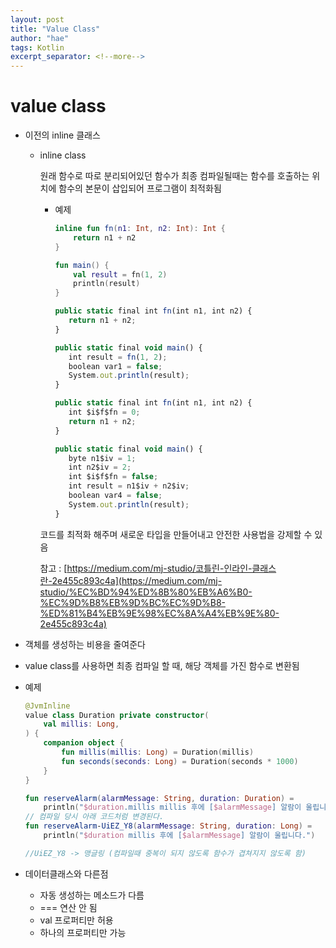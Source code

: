 ```yaml
---
layout: post
title: "Value Class"
author: "hae"
tags: Kotlin
excerpt_separator: <!--more-->
--- 
```

# value class

- 이전의 inline 클래스<!--more-->
    - inline class
        
        원래 함수로 따로 분리되어있던 함수가 최종 컴파일될때는 함수를 호출하는 위치에 함수의 본문이 삽입되어 프로그램이 최적화됨
        
        - 예제
            
            ```kotlin
            inline fun fn(n1: Int, n2: Int): Int {
                return n1 + n2
            }
            
            fun main() {
                val result = fn(1, 2)
                println(result)
            }
            ```
            
            ```jsx
            public static final int fn(int n1, int n2) {
               return n1 + n2;
            }
            
            public static final void main() {
               int result = fn(1, 2);
               boolean var1 = false;
               System.out.println(result);
            }
            ```
            
            ```jsx
            public static final int fn(int n1, int n2) {
               int $i$f$fn = 0;
               return n1 + n2;
            }
            
            public static final void main() {
               byte n1$iv = 1;
               int n2$iv = 2;
               int $i$f$fn = false;
               int result = n1$iv + n2$iv;
               boolean var4 = false;
               System.out.println(result);
            }
            ```
            
        
        코드를 최적화 해주며 새로운 타입을 만들어내고 안전한 사용법을 강제할 수 있음
        
        참고 : [https://medium.com/mj-studio/코틀린-인라인-클래스란-2e455c893c4a](https://medium.com/mj-studio/%EC%BD%94%ED%8B%80%EB%A6%B0-%EC%9D%B8%EB%9D%BC%EC%9D%B8-%ED%81%B4%EB%9E%98%EC%8A%A4%EB%9E%80-2e455c893c4a)
        
- 객체를 생성하는 비용을 줄여준다
- value class를 사용하면 최종 컴파일 할 때, 해당 객체를 가진 함수로 변환됨

- 예제
    
    ```kotlin
    @JvmInline
    value class Duration private constructor(
        val millis: Long,
    ) {
        companion object {
            fun millis(millis: Long) = Duration(millis)
            fun seconds(seconds: Long) = Duration(seconds * 1000)
        }
    }
    ```
    
    ```kotlin
    fun reserveAlarm(alarmMessage: String, duration: Duration) =
        println("$duration.millis millis 후에 [$alarmMessage] 알람이 울립니다.")
    // 컴파일 당시 아래 코드처럼 변경된다. 
    fun reserveAlarm-UiEZ_Y8(alarmMessage: String, duration: Long) =
        println("$duration millis 후에 [$alarmMessage] 알람이 울립니다.")
    
    //UiEZ_Y8 -> 맹글링 (컴파일때 중복이 되지 않도록 함수가 겹쳐지지 않도록 함)
    ```
    

- 데이터클래스와 다른점
    - 자동 생성하는 메소드가 다름
    - === 연산 안 됨
    - val 프로퍼티만 허용
    - 하나의 프로퍼티만 가능
